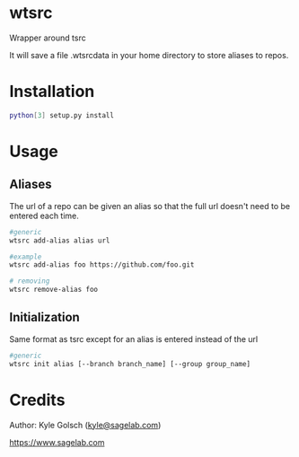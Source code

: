 # wtsrc
Wrapper around tsrc

It will save a file .wtsrcdata in your home directory to store aliases to repos.

# Installation

```sh
python[3] setup.py install
```

# Usage


## Aliases
The url of a repo can be given an alias so that the full url doesn't need to be entered each time.

```sh
#generic
wtsrc add-alias alias url

#example
wtsrc add-alias foo https://github.com/foo.git

# removing
wtsrc remove-alias foo
```

## Initialization

Same format as tsrc except for an alias is entered instead of the url

```sh
#generic
wtsrc init alias [--branch branch_name] [--group group_name]
```

# Credits
Author: Kyle Golsch (kyle@sagelab.com)

https://www.sagelab.com